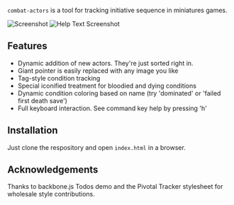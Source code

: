 `combat-actors` is a tool for tracking initiative sequence in miniatures games.

![Screenshot](http://dl.dropboxusercontent.com/u/20835199/combat-actors-preview.png)
![Help Text Screenshot](https://dl.dropboxusercontent.com/u/20835199/combat-actors-help.png)

Features
--------
* Dynamic addition of new actors.  They're just sorted right in.
* Giant pointer is easily replaced with any image you like
* Tag-style condition tracking
* Special iconified treatment for bloodied and dying conditions
* Dynamic condition coloring based on name (try 'dominated' or 'failed first death save')
* Full keyboard interaction.  See command key help by pressing 'h'

Installation
------------
Just clone the respository and open `index.html` in a browser.

Acknowledgements
----------------
Thanks to backbone.js Todos demo and the Pivotal Tracker stylesheet for wholesale style contributions.
